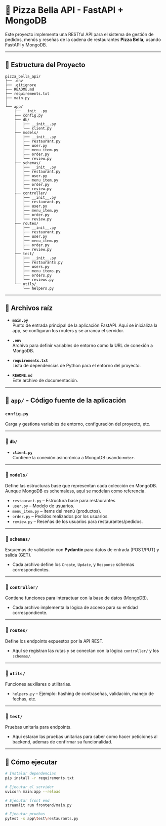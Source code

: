 # 🍕 Pizza Bella API - FastAPI + MongoDB

Este proyecto implementa una RESTful API para el sistema de gestión de pedidos, menús y reseñas de la cadena de restaurantes **Pizza Bella**, usando FastAPI y MongoDB.

---

## 📁 Estructura del Proyecto

```text
pizza_bella_api/
├── .env
├── .gitignore
├── README.md
├── requirements.txt
├── main.py
│
└── app/
    ├── __init__.py
    ├── config.py
    ├── db/
    │   ├── __init__.py
    │   └── client.py
    ├── models/
    │   ├── __init__.py
    │   ├── restaurant.py
    │   ├── user.py
    │   ├── menu_item.py
    │   ├── order.py
    │   └── review.py
    ├── schemas/
    │   ├── __init__.py
    │   ├── restaurant.py
    │   ├── user.py
    │   ├── menu_item.py
    │   ├── order.py
    │   └── review.py
    ├── controller/
    │   ├── __init__.py
    │   ├── restaurant.py
    │   ├── user.py
    │   ├── menu_item.py
    │   ├── order.py
    │   └── review.py
    ├── routes/
    │   ├── __init__.py
    │   ├── restaurant.py
    │   ├── user.py
    │   ├── menu_item.py
    │   ├── order.py
    │   └── review.py
    ├── test/
    │   ├── __init__.py
    │   ├── restaurants.py
    │   ├── users.py
    │   ├── menu_items.py
    │   ├── orders.py
    │   └── reviews.py
    └── utils/
        └── helpers.py
```

---

## 📄 Archivos raíz

- **`main.py`**  
  Punto de entrada principal de la aplicación FastAPI. Aquí se inicializa la app, se configuran los routers y se arranca el servidor.

- **`.env`**  
  Archivo para definir variables de entorno como la URL de conexión a MongoDB.

- **`requirements.txt`**  
  Lista de dependencias de Python para el entorno del proyecto.

- **`README.md`**  
  Este archivo de documentación.

---

## 📁 `app/` - Código fuente de la aplicación

### `config.py`  
Carga y gestiona variables de entorno, configuración del proyecto, etc.

---

### 📁 `db/`

- **`client.py`**  
  Contiene la conexión asincrónica a MongoDB usando `motor`.

---

### 📁 `models/`

Define las estructuras base que representan cada colección en MongoDB. Aunque MongoDB es schemaless, aquí se modelan como referencia.

- `restaurant.py` – Estructura base para restaurantes.  
- `user.py` – Modelo de usuarios.  
- `menu_item.py` – Ítems del menú (productos).  
- `order.py` – Pedidos realizados por los usuarios.  
- `review.py` – Reseñas de los usuarios para restaurantes/pedidos.

---

### 📁 `schemas/`

Esquemas de validación con **Pydantic** para datos de entrada (POST/PUT) y salida (GET).

- Cada archivo define los `Create`, `Update`, y `Response` schemas correspondientes.

---

### 📁 `controller/`

Contiene funciones para interactuar con la base de datos (MongoDB).

- Cada archivo implementa la lógica de acceso para su entidad correspondiente.

---

### 📁 `routes/`

Define los endpoints expuestos por la API REST.

- Aquí se registran las rutas y se conectan con la lógica `controller/` y los `schemas/`.

---

### 📁 `utils/`

Funciones auxiliares o utilitarias.

- `helpers.py` – Ejemplo: hashing de contraseñas, validación, manejo de fechas, etc.

---

### 📁 `test/`

Pruebas unitaria para endpoints.

- Aqui estaran las pruebas unitarias para saber como hacer peticiones al backend, ademas de confirmar su funcionalidad.

---
  
## 🚀 Cómo ejecutar

```bash
# Instalar dependencias
pip install -r requirements.txt

# Ejecutar el servidor
uvicorn main:app --reload

# Ejecutar front end 
streamlit run frontend/main.py

# Ejecutar pruebas
pytest -s app\test\restaurants.py
```

